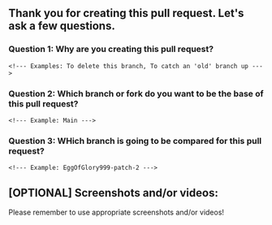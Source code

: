 ## Thank you for creating this pull request. Let's ask a few questions.

### Question 1: Why are you creating this pull request?

    <!--- Examples: To delete this branch, To catch an 'old' branch up --->
    
### Question 2: Which branch or fork do you want to be the base of this pull request?

    <!--- Example: Main --->
    
### Question 3: WHich branch is going to be compared for this pull request?

    <!--- Example: EggOfGlory999-patch-2 --->
    
## [OPTIONAL] Screenshots and/or videos:
Please remember to use appropriate screenshots and/or videos!
